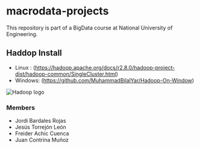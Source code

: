 # macrodata-projects
This repository is part of a BigData course at National University of Engineering.


## Haddop Install
- Linux :  (https://hadoop.apache.org/docs/r2.8.0/hadoop-project-dist/hadoop-common/SingleCluster.html)
- Windows: (https://github.com/MuhammadBilalYar/Hadoop-On-Window) 

![Hadoop logo](https://upload.wikimedia.org/wikipedia/commons/3/38/Hadoop_logo_new.svg)



### Members
- Jordi Bardales Rojas
- Jesús Torrejón León 
- Freider Achic Cuenca
- Juan Contrina Muñoz
